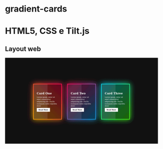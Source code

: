 # gradient-cards

# HTML5, CSS e Tilt.js



## Layout web
![Web 1](https://github.com/bryancury3r/gradient-cards/blob/master/ezgif.com-gif-maker%20(1).gif)
